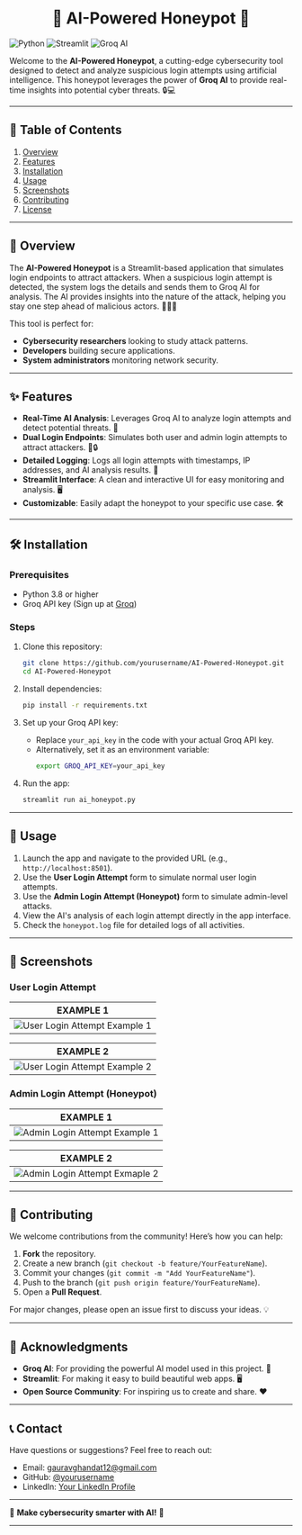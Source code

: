 <h1 align="center"> 🚀 AI-Powered Honeypot 🌟  </h1>

![Python](https://img.shields.io/badge/Python-3.8%2B-blueviolet) ![Streamlit](https://img.shields.io/badge/Streamlit-1.25%2B-brightgreen) ![Groq AI](https://img.shields.io/badge/Groq%20AI-Powered-blue)

Welcome to the **AI-Powered Honeypot**, a cutting-edge cybersecurity tool designed to detect and analyze suspicious login attempts using artificial intelligence. This honeypot leverages the power of **Groq AI** to provide real-time insights into potential cyber threats. 🔒💻

---

## 📌 Table of Contents
1. [Overview](#overview)
2. [Features](#features)
3. [Installation](#installation)
4. [Usage](#usage)
5. [Screenshots](#screenshots)
6. [Contributing](#contributing)
7. [License](#license)

---

## 🌟 Overview

The **AI-Powered Honeypot** is a Streamlit-based application that simulates login endpoints to attract attackers. When a suspicious login attempt is detected, the system logs the details and sends them to Groq AI for analysis. The AI provides insights into the nature of the attack, helping you stay one step ahead of malicious actors. 🕵️‍♂️🤖

This tool is perfect for:
- **Cybersecurity researchers** looking to study attack patterns.
- **Developers** building secure applications.
- **System administrators** monitoring network security.

---

## ✨ Features

- **Real-Time AI Analysis**: Leverages Groq AI to analyze login attempts and detect potential threats. 🧠
- **Dual Login Endpoints**: Simulates both user and admin login attempts to attract attackers. 👤🔒
- **Detailed Logging**: Logs all login attempts with timestamps, IP addresses, and AI analysis results. 📝
- **Streamlit Interface**: A clean and interactive UI for easy monitoring and analysis. 🖥️
- **Customizable**: Easily adapt the honeypot to your specific use case. 🛠️

---

## 🛠️ Installation

### Prerequisites
- Python 3.8 or higher
- Groq API key (Sign up at [Groq](https://www.groq.com))

### Steps
1. Clone this repository:
   ```bash
   git clone https://github.com/yourusername/AI-Powered-Honeypot.git
   cd AI-Powered-Honeypot
   ```
2. Install dependencies:
   ```bash
   pip install -r requirements.txt
   ```
3. Set up your Groq API key:
   - Replace `your_api_key` in the code with your actual Groq API key.
   - Alternatively, set it as an environment variable:
     ```bash
     export GROQ_API_KEY=your_api_key
     ```

4. Run the app:
   ```bash
   streamlit run ai_honeypot.py
   ```

---

## 🚀 Usage

1. Launch the app and navigate to the provided URL (e.g., `http://localhost:8501`).
2. Use the **User Login Attempt** form to simulate normal user login attempts.
3. Use the **Admin Login Attempt (Honeypot)** form to simulate admin-level attacks.
4. View the AI's analysis of each login attempt directly in the app interface.
5. Check the `honeypot.log` file for detailed logs of all activities.

---

## 📸 Screenshots

### User Login Attempt
| **EXAMPLE 1** |
|-----------------------------|
| ![User Login Attempt Example 1](https://github.com/user-attachments/assets/2e8007bc-f170-4029-bb7e-4e3b79a7c289) |

| **EXAMPLE 2** |
|-----------------------------|
| ![User Login Attempt Example 2](https://github.com/user-attachments/assets/058b9fdf-ac8e-4520-9bdd-453e91291ecf) |



### Admin Login Attempt (Honeypot)
| **EXAMPLE 1** |
|-----------------------------|
| ![Admin Login Attempt Example 1](https://github.com/user-attachments/assets/ba4f0ef8-b26a-4e4d-8eac-7bce4a735059) |

| **EXAMPLE 2** |
|-----------------------------|
| ![Admin Login Attempt Exmaple 2](https://github.com/user-attachments/assets/be7a16fb-03e0-454e-843d-9dd9fab2efe7) |


---

## 🤝 Contributing

We welcome contributions from the community! Here’s how you can help:

1. **Fork** the repository.
2. Create a new branch (`git checkout -b feature/YourFeatureName`).
3. Commit your changes (`git commit -m "Add YourFeatureName"`).
4. Push to the branch (`git push origin feature/YourFeatureName`).
5. Open a **Pull Request**.

For major changes, please open an issue first to discuss your ideas. 💡

---

## 🙏 Acknowledgments

- **Groq AI**: For providing the powerful AI model used in this project. 🧠
- **Streamlit**: For making it easy to build beautiful web apps. 🖥️
- **Open Source Community**: For inspiring us to create and share. ❤️

---

## 📞 Contact

Have questions or suggestions? Feel free to reach out:

- Email: gauravghandat12@gmail.com
- GitHub: [@yourusername](https://github.com/GauravGhandat-23)
- LinkedIn: [Your LinkedIn Profile](https://www.linkedin.com/in/gaurav-ghandat-68a5a22b4/)

---

🌟 **Make cybersecurity smarter with AI!** 🌟

---
